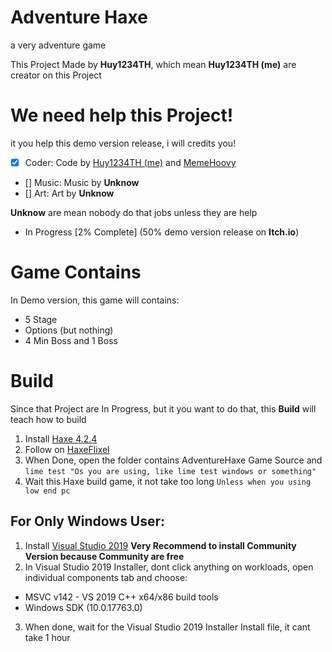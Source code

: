 # Adventure Haxe
a very adventure game

This Project Made by **Huy1234TH**, which mean **Huy1234TH (me)** are creator on this Project

# We need help this Project!
it you help this demo version release, i will credits you!

- [x] Coder: Code by [Huy1234TH (me)](https://github.com/khuonghoanghuy) and [MemeHoovy](https://twitter.com/meme_hoovy)
- [] Music: Music by **Unknow**
- [] Art: Art by **Unknow**

**Unknow** are mean nobody do that jobs unless they are help

- In Progress [2% Complete] (50% demo version release on **Itch.io**)

# Game Contains
In Demo version, this game will contains:
- 5 Stage
- Options (but nothing)
- 4 Min Boss and 1 Boss

# Build
Since that Project are In Progress, but it you want to do that, this **Build** will teach how to build

1. Install [Haxe 4.2.4](https://haxe.org/download/version/4.2.4/) 
2. Follow on [HaxeFlixel](https://haxeflixel.com/documentation/install-haxeflixel/)
3. When Done, open the folder contains AdventureHaxe Game Source and ``lime test "Os you are using, like lime test windows or something"``
4. Wait this Haxe build game, it not take too long ``Unless when you using low end pc``

## For Only Windows User:
1. Install [Visual Studio 2019](https://haxe.org/download/version/4.2.4/) **Very Recommend to install Community Version because Community are free**
2. In Visual Studio 2019 Installer, dont click anything on workloads, open individual components tab and choose:
* MSVC v142 - VS 2019 C++ x64/x86 build tools
* Windows SDK (10.0.17763.0)
3. When done, wait for the Visual Studio 2019 Installer Install file, it cant take 1 hour
